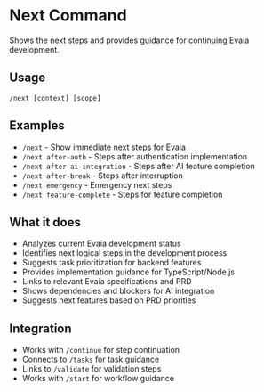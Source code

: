 # Next Command

Shows the next steps and provides guidance for continuing Evaia development.

## Usage
`/next [context] [scope]`

## Examples
- `/next` - Show immediate next steps for Evaia
- `/next after-auth` - Steps after authentication implementation
- `/next after-ai-integration` - Steps after AI feature completion
- `/next after-break` - Steps after interruption
- `/next emergency` - Emergency next steps
- `/next feature-complete` - Steps for feature completion

## What it does
- Analyzes current Evaia development status
- Identifies next logical steps in the development process
- Suggests task prioritization for backend features
- Provides implementation guidance for TypeScript/Node.js
- Links to relevant Evaia specifications and PRD
- Shows dependencies and blockers for AI integration
- Suggests next features based on PRD priorities

## Integration
- Works with `/continue` for step continuation
- Connects to `/tasks` for task guidance
- Links to `/validate` for validation steps
- Works with `/start` for workflow guidance
